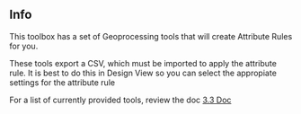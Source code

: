 ## Info
This toolbox has a set of Geoprocessing tools that will create Attribute Rules for you.  

These tools export a CSV, which must be imported to apply the attribute rule.  It is best to do this in Design View so you can select the appropiate settings for the attribute rule

For a list of currently provided tools, review the doc
[3.3 Doc](https://esri.github.io/arcade-expressions/docs/3.3)
